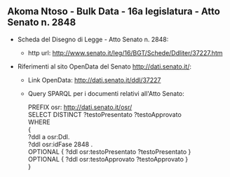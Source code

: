 ## Akoma Ntoso - Bulk Data - 16a legislatura - Atto Senato n. 2848 ##

* Scheda del Disegno di Legge - Atto Senato n. 2848:
	* http url: http://www.senato.it/leg/16/BGT/Schede/Ddliter/37227.htm

* Riferimenti al sito OpenData del Senato http://dati.senato.it/:
	* Link OpenData: http://dati.senato.it/ddl/37227
	* Query SPARQL per i documenti relativi all'Atto Senato:

        PREFIX osr: <http://dati.senato.it/osr/>  
		SELECT DISTINCT ?testoPresentato ?testoApprovato  
		WHERE  
		{  
		    ?ddl a osr:Ddl.  
		    ?ddl osr:idFase 2848 .  
		    OPTIONAL { ?ddl osr:testoPresentato ?testoPresentato }  
		    OPTIONAL { ?ddl osr:testoApprovato ?testoApprovato }  
		}
		